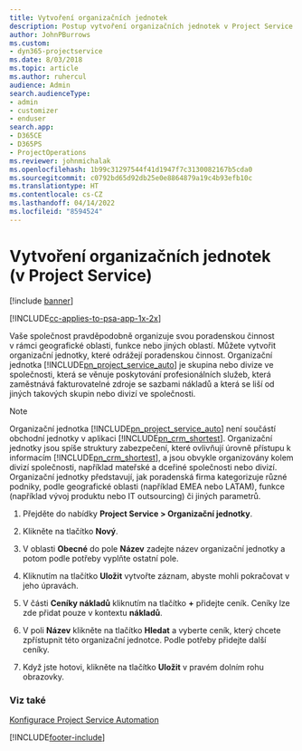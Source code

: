 ```yaml
---
title: Vytvoření organizačních jednotek
description: Postup vytvoření organizačních jednotek v Project Service
author: JohnPBurrows
ms.custom:
- dyn365-projectservice
ms.date: 8/03/2018
ms.topic: article
ms.author: ruhercul
audience: Admin
search.audienceType:
- admin
- customizer
- enduser
search.app:
- D365CE
- D365PS
- ProjectOperations
ms.reviewer: johnmichalak
ms.openlocfilehash: 1b99c31297544f41d1947f7c3130082167b5cda0
ms.sourcegitcommit: c0792bd65d92db25e0e8864879a19c4b93efb10c
ms.translationtype: HT
ms.contentlocale: cs-CZ
ms.lasthandoff: 04/14/2022
ms.locfileid: "8594524"
---
```

# <a name="create-organizational-units-project-service"></a>Vytvoření organizačních jednotek (v Project Service)

[!include [banner](../includes/psa-now-project-operations.md)]

[!INCLUDE[cc-applies-to-psa-app-1x-2x](../includes/cc-applies-to-psa-app-1x-2x.md)]

Vaše společnost pravděpodobně organizuje svou poradenskou činnost v rámci geografické oblasti, funkce nebo jiných oblastí. Můžete vytvořit organizační jednotky, které odrážejí poradenskou činnost. Organizační jednotka [!INCLUDE[pn_project_service_auto](../includes/pn-project-service-auto.md)] je skupina nebo divize ve společnosti, která se věnuje poskytování profesionálních služeb, která zaměstnává fakturovatelné zdroje se sazbami nákladů a která se liší od jiných takových skupin nebo divizí ve společnosti.  
  
> [!NOTE]
>  Organizační jednotka [!INCLUDE[pn_project_service_auto](../includes/pn-project-service-auto.md)] není součástí obchodní jednotky v aplikaci [!INCLUDE[pn_crm_shortest](../includes/pn-crm-shortest.md)]. Organizační jednotky jsou spíše struktury zabezpečení, které ovlivňují úrovně přístupu k informacím [!INCLUDE[pn_crm_shortest](../includes/pn-crm-shortest.md)], a jsou obvykle organizovány kolem divizí společnosti, například mateřské a dceřiné společnosti nebo divizí. Organizační jednotky představují, jak poradenská firma kategorizuje různé podniky, podle geografické oblasti (například EMEA nebo LATAM), funkce (například vývoj produktu nebo IT outsourcing) či jiných parametrů.  
  
1.  Přejděte do nabídky **Project Service > Organizační jednotky**.  
  
2.  Klikněte na tlačítko **Nový**.  
  
3.  V oblasti **Obecné** do pole **Název** zadejte název organizační jednotky a potom podle potřeby vyplňte ostatní pole.  
  
4.  Kliknutím na tlačítko **Uložit** vytvořte záznam, abyste mohli pokračovat v jeho úpravách.  
  
5.  V části **Ceníky nákladů** kliknutím na tlačítko **+** přidejte ceník. Ceníky lze zde přidat pouze v kontextu **nákladů**.  
  
6.  V poli **Název** klikněte na tlačítko **Hledat** a vyberte ceník, který chcete zpřístupnit této organizační jednotce. Podle potřeby přidejte další ceníky.  
  
7.  Když jste hotovi, klikněte na tlačítko **Uložit** v pravém dolním rohu obrazovky.  
  
### <a name="see-also"></a>Viz také  
 [Konfigurace Project Service Automation](../psa/configure.md)


[!INCLUDE[footer-include](../includes/footer-banner.md)]
